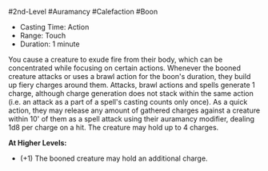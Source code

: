#2nd-Level #Auramancy #Calefaction #Boon
 
- Casting Time: Action
- Range: Touch
- Duration: 1 minute  

You cause a creature to exude fire from their body, which can be concentrated while focusing on certain actions. Whenever the booned creature attacks or uses a brawl action for the boon's duration, they build up fiery charges around them. Attacks, brawl actions and spells generate 1 charge, although charge generation does not stack within the same action (i.e. an attack as a part of a spell's casting counts only once). 
As a quick action, they may release any amount of gathered charges against a creature within 10' of them as a spell attack using their auramancy modifier, dealing 1d8 per charge on a hit. The creature may hold up to 4 charges.
 
**At Higher Levels:** 
* (+1) The booned creature may hold an additional charge.